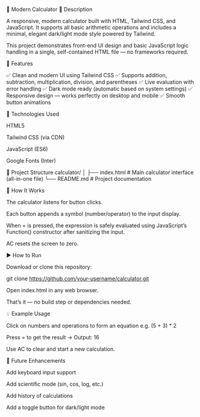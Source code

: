 🧮 Modern Calculator
📖 Description

A responsive, modern calculator built with HTML, Tailwind CSS, and JavaScript.
It supports all basic arithmetic operations and includes a minimal, elegant dark/light mode style powered by Tailwind.

This project demonstrates front-end UI design and basic JavaScript logic handling in a single, self-contained HTML file — no frameworks required.

🚀 Features

✅ Clean and modern UI using Tailwind CSS
✅ Supports addition, subtraction, multiplication, division, and parentheses
✅ Live evaluation with error handling
✅ Dark mode ready (automatic based on system settings)
✅ Responsive design — works perfectly on desktop and mobile
✅ Smooth button animations

🧩 Technologies Used

HTML5

Tailwind CSS (via CDN)

JavaScript (ES6)

Google Fonts (Inter)

📂 Project Structure
calculator/
│
├── index.html      # Main calculator interface (all-in-one file)
└── README.md       # Project documentation

🧠 How It Works

The calculator listens for button clicks.

Each button appends a symbol (number/operator) to the input display.

When = is pressed, the expression is safely evaluated using JavaScript’s Function() constructor after sanitizing the input.

AC resets the screen to zero.

▶️ How to Run

Download or clone this repository:

git clone https://github.com/your-username/calculator.git


Open index.html in any web browser.

That’s it — no build step or dependencies needed.

💡 Example Usage

Click on numbers and operations to form an equation
e.g. (5 + 3) * 2

Press = to get the result
→ Output: 16

Use AC to clear and start a new calculation.

🧰 Future Enhancements

Add keyboard input support

Add scientific mode (sin, cos, log, etc.)

Add history of calculations

Add a toggle button for dark/light mode
